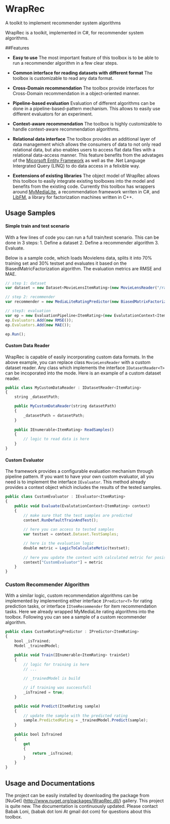 WrapRec
=========================

A toolkit to implement recommender system algorithms

WrapRec is a toolkit, implemented in C#, for recommender system algorithms.


##Features

* __Easy to use__
The most important feature of this toolbox is to be able to run a recommender algorithm in a few clear steps.

* __Common interface for reading datasets with different format__
The toolbox is customizable to read any data format. 

* __Cross-Domain recommendation__
The toolbox provide interfaces for Cross-Domain recommendation in a object-oriented manner.

* __Pipeline-based evaluation__
Evaluation of different algorithms can be done in a pipeline-based-pattern mechanism. This allows to easily use different evaluators for an experiment.

* __Context-aware recommendation__
The toolbox is highly customizable to handle context-aware recommendation algorithms.

* __Relational data interface__
The toolbox provides an additional layer of data management which allows the consumers of data to not only read relational data, but also enables users to access flat data files with a relational data-access manner. This feature benefits from the advatages of the [Micorsoft Entity Framework](http://msdn.microsoft.com/en-us/data/ef.aspx) as well as the .Net Language Intergrated Query (LINQ) to do data access in a felixible way.

* __Exetensions of existing libraries__
The object model of WrapRec allows this toolbox to easily integrate existing toolboxes into the model and benefits from the existing code. Currently this toolbox has wrappers around [MyMediaLite](http://www.mymedialite.net), a recommendation framework wrriten in C#, and [LibFM](http://www.libfm.org), a library for factorization machines written in C++.

## Usage Samples

#### Simple train and test scenario
With a few lines of code you can run a full train/test scenario. This can be done in 3 steps: 1. Define a dataset 2. Define a recommender algorithm 3. Evaluate.

Below is a sample code, which loads Movielens data, splits it into 70% training set and 30% testset and evaluates it based on the BiasedMatricFactorization algorithm. The evaluation metrics are RMSE and MAE.

```javascript
// step 1: dataset            
var dataset = new Dataset<MovieLensItemRating>(new MovieLensReader("/ratings.dat"), 0.7);

// step 2: recommender
var recommender = new MediaLiteRatingPredictor(new BiasedMatrixFactorization());

// step3: evaluation
var ep = new EvaluationPipeline<ItemRating>(new EvalutationContext<ItemRating>(recommender, dataset));
ep.Evaluators.Add(new RMSE());
ep.Evaluators.Add(new MAE());

ep.Run();
```

#### Custom Data Reader
WrapRec is capable of easily incorporating custom data formats. In the above example, you can replace class ```MovieLensReader``` with a custom dataset reader. Any class which implements the interface ```IDatasetReader<T>``` can be incoporated into the mode.
Here is an example of a custom dataset reader.

```javascript
public class MyCustomDataReader : IDatasetReader<ItemRating>
{
    string _datasetPath;

    public MyCustomDataReader(string datasetPath)
    {
        _datasetPath = datasetPath;
    }
    
    public IEnumerable<ItemRating> ReadSamples()
    {
        // logic to read data is here
    }
}
```

#### Custom Evaluator
The framework provides a configurable evaluation mechanism through pipeline pattern. If you want to have your own custom evaluator, all you need is to implement the interface ```IEvaluator```. This method already provides a context object which includes the results of the tested samples.

```javascript
public class CustomEvaluator : IEvaluator<ItemRating>
{
    public void Evaluate(EvalutationContext<ItemRating> context)
    {
        // make sure that the test samples are predicted
        context.RunDefaultTrainAndTest();
        
        // here you can access to tested samples
        var testset = context.Dataset.TestSamples;

        // here is the evaluation logic
        double metric = LogicToCalculateMetic(testset);
        
        // here you update the context with calculated metric for posisble re-use by other evaluators
        context["CustomEvaluator"] = metric
    }
}
```

### Custom Recommender Algorithm
With a similar logic, custom recommendation algorithms can be implemented by implementing either interface ```IPredictor<T>``` for rating prediction tasks, or interface ```IItemRecommender``` for item recommendation tasks. Here we already wrapped MyMediaLite rating algorithms into the toolbox. Following you can see a sample of a custom recommender algorithm.


```javascript
public class CustomRatingPredictor : IPredictor<ItemRating>
{
    bool _isTrained;
    Model _trainedModel;

    public void Train(IEnumerable<ItemRating> trainSet)
    {
        // logic for training is here
        // ...
        
        // _trainedModel is build

        // if training was successfull
        _isTrained = true;
    }

    public void Predict(ItemRating sample)
    {
        // update the sample with the predicted rating
        sample.PredictedRating = _trainedModel.Predict(sample);
    }
    
    public bool IsTrained
    {
        get
        {
            return _isTrained;
        }
    }
}
```

## Usage and Documentations
The project can be easily installed by downloading the package from [NuGet] (http://www.nuget.org/packages/WrapRec.dll/) gallery.
This project is quite new. The documentation is continuously updated. Please contact Babak Loni, (babak dot loni At gmail dot com) for questions about this toolbox.
